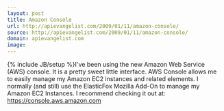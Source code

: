 ```yaml
---
layout: post
title: Amazon Console
url: http://apievangelist.com/2009/01/11/amazon-console/
source: http://apievangelist.com/2009/01/11/amazon-console/
domain: apievangelist.com
image: 
---
```

{% include JB/setup %}I've been using the new Amazon Web Service (AWS) console. It is a pretty sweet little interface. AWS Console allows me to easily manage my Amazon EC2 instances and related elements.
I normally (and still) use the ElasticFox Mozilla Add-On to manage my Amazon EC2 Instances.
I recommend checking it out at: https://console.aws.amazon.com